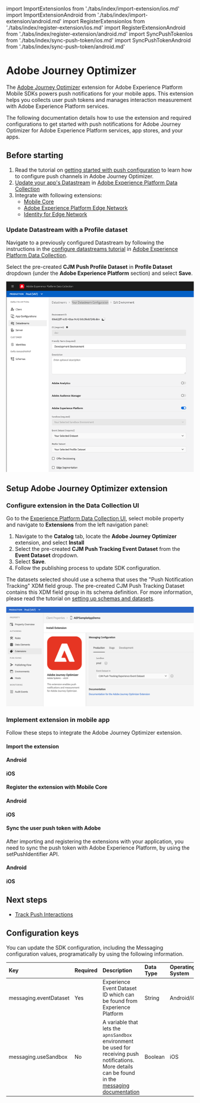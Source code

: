 import ImportExtensionIos from './tabs/index/import-extension/ios.md'
import ImportExtensionAndroid from './tabs/index/import-extension/android.md'
import RegisterExtensionIos from './tabs/index/register-extension/ios.md'
import RegisterExtensionAndroid from './tabs/index/register-extension/android.md'
import SyncPushTokenIos from './tabs/index/sync-push-token/ios.md'
import SyncPushTokenAndroid from './tabs/index/sync-push-token/android.md'

# Adobe Journey Optimizer

The [Adobe Journey Optimizer](https://business.adobe.com/products/journey-optimizer/adobe-journey-optimizer.html) extension for Adobe Experience Platform Mobile SDKs powers push notifications for your mobile apps. This extension helps you collects user push tokens and manages interaction measurement with Adobe Experience Platform services.

The following documentation details how to use the extension and required configurations to get started with push notifications for Adobe Journey Optimizer for Adobe Experience Platform services, app stores, and your apps.

## Before starting

1. Read the tutorial on [getting started with push configuration](https://experienceleague.adobe.com/docs/journey-optimizer/using/get-started/configuration/push-config/push-gs.html) to learn how to configure push channels in Adobe Journey Optimizer.
2. [Update your app's Datastream](#update-datastream-with-profile-dataset) in [Adobe Experience Platform Data Collection](https://experience.adobe.com/#/data-collection/)
3. Integrate with following extensions:
   * [Mobile Core](../../foundation-extensions/mobile-core/)
   * [Adobe Experience Platform Edge Network](../../foundation-extensions/experience-platform-extension/)
   * [Identity for Edge Network](../../foundation-extensions/identity-for-edge-network/)

### Update Datastream with a Profile dataset

Navigate to a previously configured Datastream by following the instructions in the [configure datastreams tutorial](../../getting-started/configure-datastreams.md) in [Adobe Experience Platform Data Collection](https://experience.adobe.com/#/data-collection/).

Select the pre-created **CJM Push Profile Dataset** in **Profile Dataset** dropdown (under the **Adobe Experience Platform** section) and select **Save**.

![](./assets/index/update-datastream.png)

## Setup Adobe Journey Optimizer extension

### Configure extension in the Data Collection UI

Go to the [Experience Platform Data Collection UI](https://experience.adobe.com/#/data-collection/), select mobile property and navigate to **Extensions** from the left navigation panel:

1. Navigate to the **Catalog** tab, locate the **Adobe Journey Optimizer** extension, and select **Install**
2. Select the pre-created **CJM Push Tracking Event Dataset** from the **Event Dataset** dropdown.
3. Select **Save**.
4. Follow the publishing process to update SDK configuration.

<InlineAlert variant="info" slots="text"/>

The datasets selected should use a schema that uses the "Push Notification Tracking" XDM field group. The pre-created CJM Push Tracking Dataset contains this XDM field group in its schema definition. For more information, please read the tutorial on [setting up schemas and datasets](../../getting-started/setup-schemas-and-datasets.md).

![](./assets/index/configuration.png)

### Implement extension in mobile app

Follow these steps to integrate the Adobe Journey Optimizer extension.

#### Import the extension

<TabsBlock orientation="horizontal" slots="heading, content" repeat="2"/>

#### Android

<ImportExtensionAndroid/>

#### iOS

<ImportExtensionIos/>

#### Register the extension with Mobile Core

<TabsBlock orientation="horizontal" slots="heading, content" repeat="2"/>

#### Android

<RegisterExtensionAndroid/>

#### iOS

<RegisterExtensionIos/>

#### Sync the user push token with Adobe

After importing and registering the extensions with your application, you need to sync the push token with Adobe Experience Platform, by using the setPushIdentifier API.

<TabsBlock orientation="horizontal" slots="heading, content" repeat="2"/>

#### Android

<SyncPushTokenAndroid/>

#### iOS

<SyncPushTokenIos/>

## Next steps

* [Track Push Interactions](api-reference.md#addpushtrackingdetails)

## Configuration keys

You can update the SDK configuration, including the Messaging configuration values, programatically by using the following information.

| Key | Required | Description | Data Type | Operating System |
| :--- | :--- | :--- | :--- | :--- |
| messaging.eventDataset | Yes | Experience Event Dataset ID which can be found from Experience Platform | String | Android/iOS |
| messaging.useSandbox | No | A variable that lets the `apnsSandbox` environment be used for receiving push notifications. More details can be found in the [messaging documentation](https://github.com/adobe/aepsdk-messaging-ios/blob/dev/Documentation/SetupSDK.md#using-apnssandbox-environment-for-push-notification) | Boolean | iOS |

